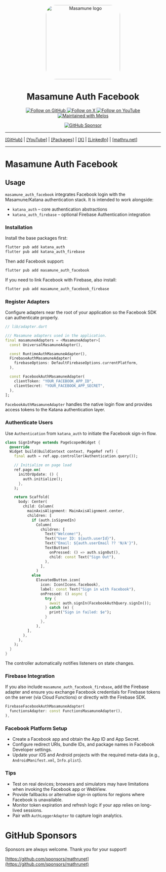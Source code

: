 <p align="center">
  <a href="https://mathru.net">
    <img width="240px" src="https://raw.githubusercontent.com/mathrunet/flutter_masamune/master/.github/images/icon.png" alt="Masamune logo" style="border-radius: 32px"s><br/>
  </a>
  <h1 align="center">Masamune Auth Facebook</h1>
</p>

<p align="center">
  <a href="https://github.com/mathrunet">
    <img src="https://img.shields.io/static/v1?label=GitHub&message=Follow&logo=GitHub&color=333333&link=https://github.com/mathrunet" alt="Follow on GitHub" />
  </a>
  <a href="https://x.com/mathru">
    <img src="https://img.shields.io/static/v1?label=@mathru&message=Follow&logo=X&color=0F1419&link=https://x.com/mathru" alt="Follow on X" />
  </a>
  <a href="https://www.youtube.com/c/mathrunetchannel">
    <img src="https://img.shields.io/static/v1?label=YouTube&message=Follow&logo=YouTube&color=FF0000&link=https://www.youtube.com/c/mathrunetchannel" alt="Follow on YouTube" />
  </a>
  <a href="https://github.com/invertase/melos">
    <img src="https://img.shields.io/static/v1?label=maintained%20with&message=melos&color=FF1493&link=https://github.com/invertase/melos" alt="Maintained with Melos" />
  </a>
</p>

<p align="center">
  <a href="https://github.com/sponsors/mathrunet"><img src="https://img.shields.io/static/v1?label=Sponsor&message=%E2%9D%A4&logo=GitHub&color=ff69b4&link=https://github.com/sponsors/mathrunet" alt="GitHub Sponsor" /></a>
</p>

---

[[GitHub]](https://github.com/mathrunet) | [[YouTube]](https://www.youtube.com/c/mathrunetchannel) | [[Packages]](https://pub.dev/publishers/mathru.net/packages) | [[X]](https://x.com/mathru) | [[LinkedIn]](https://www.linkedin.com/in/mathrunet/) | [[mathru.net]](https://mathru.net)

---

# Masamune Auth Facebook

## Usage

`masamune_auth_facebook` integrates Facebook login with the Masamune/Katana authentication stack. It is intended to work alongside:

- `katana_auth` – core authentication abstractions
- `katana_auth_firebase` – optional Firebase Authentication integration

### Installation

Install the base packages first:

```bash
flutter pub add katana_auth
flutter pub add katana_auth_firebase
```

Then add Facebook support:

```bash
flutter pub add masamune_auth_facebook
```

If you need to link Facebook with Firebase, also install:

```bash
flutter pub add masamune_auth_facebook_firebase
```

### Register Adapters

Configure adapters near the root of your application so the Facebook SDK can authenticate properly.

```dart
// lib/adapter.dart

/// Masamune adapters used in the application.
final masamuneAdapters = <MasamuneAdapter>[
  const UniversalMasamuneAdapter(),

  const RuntimeAuthMasamuneAdapter(),
  FirebaseAuthMasamuneAdapter(
    firebaseOptions: DefaultFirebaseOptions.currentPlatform,
  ),

  const FacebookAuthMasamuneAdapter(
    clientToken: "YOUR_FACEBOOK_APP_ID",
    clientSecret: "YOUR_FACEBOOK_APP_SECRET",
  ),
];
```

`FacebookAuthMasamuneAdapter` handles the native login flow and provides access tokens to the Katana authentication layer.

### Authenticate Users

Use `Authentication` from `katana_auth` to initiate the Facebook sign-in flow.

```dart
class SignInPage extends PageScopedWidget {
  @override
  Widget build(BuildContext context, PageRef ref) {
    final auth = ref.app.controller(Authentication.query());

    // Initialize on page load
    ref.page.on(
      initOrUpdate: () {
        auth.initialize();
      },
    );

    return Scaffold(
      body: Center(
        child: Column(
          mainAxisAlignment: MainAxisAlignment.center,
          children: [
            if (auth.isSignedIn)
              Column(
                children: [
                  Text("Welcome!"),
                  Text("User ID: ${auth.userId}"),
                  Text("Email: ${auth.userEmail ?? 'N/A'}"),
                  TextButton(
                    onPressed: () => auth.signOut(),
                    child: const Text("Sign Out"),
                  ),
                ],
              )
            else
              ElevatedButton.icon(
                icon: Icon(Icons.facebook),
                label: const Text("Sign in with Facebook"),
                onPressed: () async {
                  try {
                    await auth.signIn(FacebookAuthQuery.signIn());
                  } catch (e) {
                    print("Sign in failed: $e");
                  }
                },
              ),
          ],
        ),
      ),
    );
  }
}
```

The controller automatically notifies listeners on state changes.

### Firebase Integration

If you also include `masamune_auth_facebook_firebase`, add the Firebase adapter and ensure you exchange Facebook credentials for Firebase tokens on the server (via Cloud Functions) or directly with the Firebase SDK.

```dart
FirebaseFacebookAuthMasamuneAdapter(
  functionsAdapter: const FunctionsMasamuneAdapter(),
),
```

### Facebook Platform Setup

- Create a Facebook app and obtain the App ID and App Secret.
- Configure redirect URIs, bundle IDs, and package names in Facebook Developer settings.
- Update your iOS and Android projects with the required meta-data (e.g., `AndroidManifest.xml`, `Info.plist`).

### Tips

- Test on real devices; browsers and simulators may have limitations when invoking the Facebook app or WebView.
- Provide fallbacks or alternative sign-in options for regions where Facebook is unavailable.
- Monitor token expiration and refresh logic if your app relies on long-lived sessions.
- Pair with `AuthLoggerAdapter` to capture login analytics.

# GitHub Sponsors

Sponsors are always welcome. Thank you for your support!

[https://github.com/sponsors/mathrunet](https://github.com/sponsors/mathrunet)